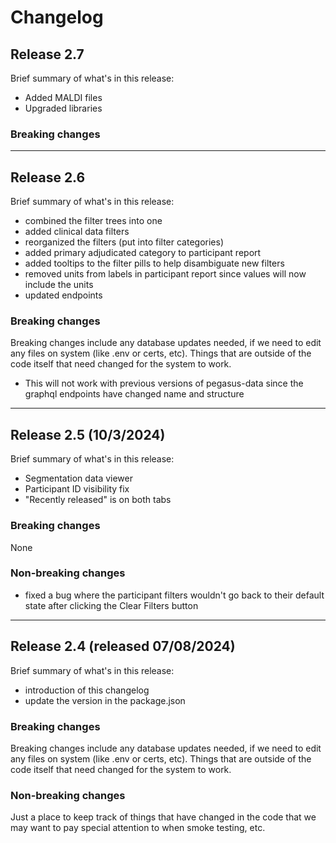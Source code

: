# Changelog

## Release 2.7
Brief summary of what's in this release:
- Added MALDI files
- Upgraded libraries

### Breaking changes

----

## Release 2.6
Brief summary of what's in this release:
- combined the filter trees into one
- added clinical data filters
- reorganized the filters (put into filter categories)
- added primary adjudicated category to participant report
- added tooltips to the filter pills to help disambiguate new filters
- removed units from labels in participant report since values will now include the units
- updated endpoints

### Breaking changes
Breaking changes include any database updates needed, if we need to edit any files on system (like .env or certs, etc). Things that are outside of the code itself that need changed for the system to work.
- This will not work with previous versions of pegasus-data since the graphql endpoints have changed name and structure

----


## Release 2.5 (10/3/2024)
Brief summary of what's in this release:
- Segmentation data viewer
- Participant ID visibility fix
- "Recently released" is on both tabs

### Breaking changes
None

### Non-breaking changes
- fixed a bug where the participant filters wouldn't go back to their default state after clicking the Clear Filters button


----

## Release 2.4 (released 07/08/2024)
Brief summary of what's in this release:
- introduction of this changelog
- update the version in the package.json

### Breaking changes

Breaking changes include any database updates needed, if we need to edit any files on system (like .env or certs, etc). Things that are outside of the code itself that need changed for the system to work.


### Non-breaking changes

Just a place to keep track of things that have changed in the code that we may want to pay special attention to when smoke testing, etc.
